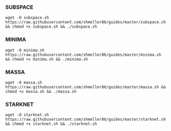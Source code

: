 ### SUBSPACE
```console
wget -O subspace.sh https://raw.githubusercontent.com/shmeller86/guides/master/subspace.sh && chmod +x subspace.sh && ./subspace.sh
```

### MINIMA
```console
wget -O minima.sh https://raw.githubusercontent.com/shmeller86/guides/master/minima.sh && chmod +x minima.sh && ./minima.sh
```

### MASSA
```console
wget -O massa.sh https://raw.githubusercontent.com/shmeller86/guides/master/massa.sh && chmod +x massa.sh && ./massa.sh
```

### STARKNET
```console
wget -O starknet.sh https://raw.githubusercontent.com/shmeller86/guides/master/starknet.sh && chmod +x starknet.sh && ./starknet.sh
```